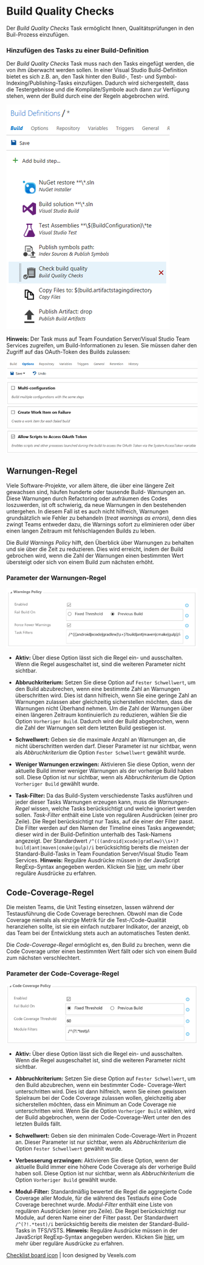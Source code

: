 # Build Quality Checks
Der *Build Quality Checks* Task ermöglicht Ihnen, Qualitätsprüfungen in den Buil-Prozess einzufügen.

### Hinzufügen des Tasks zu einer Build-Definition
Der *Build Quality Checks* Task muss nach den Tasks eingefügt werden, die von ihm überwacht werden sollen. In einer Visual Studio
Build-Definition bietet es sich z.B. an, den Task hinter den Build-, Test- und Symbol-Indexing/Publishing-Tasks einzufügen.
Dadurch wird sichergestellt, dass die Testergebnisse und die Kompilate/Symbole auch dann zur Verfügung stehen, wenn der Build
durch eine der Regeln abgebrochen wird. 

![Task-Einbindung](../assets/AddTask.png "Empfohlene Einbindung des Build Quality Checks Tasks")

**Hinweis:** Der Task muss auf Team Foundation Server/Visual Studio Team Services zugreifen, um Build-Informationen zu lesen. Sie
müssen daher den Zugriff auf das OAuth-Token des Builds zulassen:

![OAuth-Token-Zugriff](../assets/OAuthToken.png "Zugriff auf das OAuth-Token des Builds zulassen")

## Warnungen-Regel
Viele Software-Projekte, vor allem ältere, die über eine längere Zeit gewachsen sind, häufen hunderte oder tausende Build-
Warnungen an. Diese Warnungen durch Refactoring oder aufräumen des Codes loszuwerden, ist oft schwierig, da neue Warnungen
in den bestehenden untergehen. In diesem Fall ist es auch nicht hilfreich, Warnungen grundsätzlich wie Fehler zu behandeln
(*treat warnings as errors*), denn dies zwingt Teams entweder dazu, die Warnings sofort zu eliminieren oder über einen langen
Zeitraum mit fehlschlagenden Builds zu leben. 

Die *Build Warnings Policy* hilft, den Überblick über Warnungen zu behalten und sie über die Zeit zu reduzieren. Dies wird
erreicht, indem der Build gebrochen wird, wenn die Zahl der Warnungen einen bestimmten Wert übersteigt oder sich von einem
Build zum nächsten erhöht.

### Parameter der Warnungen-Regel

![Warnungen-Regel](../assets/WarningsPolicy.png "Parameter der Warnungen-Regel")

- **Aktiv:** Über diese Option lässt sich die Regel ein- und ausschalten. Wenn die Regel ausgeschaltet ist, sind die weiteren
Parameter nicht sichtbar.

- **Abbruchkriterium:** Setzen Sie diese Option auf `Fester Schwellwert`, um den Build abzubrechen, wenn eine bestimmte Zahl an
Warnungen überschritten wird. Dies ist dann hilfreich, wenn Sie eine geringe Zahl an Warnungen zulassen aber gleichzeitig
sicherstellen möchten, dass die Warnungen nicht Überhand nehmen. Um die Zahl der Warnungen über einen längeren Zeitraum
kontinuierlich zu reduzieren, wählen Sie die Option `Vorheriger Build`. Dadurch wird der Build abgebrochen, wenn die Zahl der
Warnungen seit dem letzten Build gestiegen ist.

- **Schwellwert:** Geben sie die maximale Anzahl an Warnungen an, die nicht überschritten werden darf. Dieser Parameter ist
nur sichtbar, wenn als *Abbruchkriterium* die Option `Fester Schwellwert` gewählt wurde.

- **Weniger Warnungen erzwingen:** Aktivieren Sie diese Option, wenn der aktuelle Build immer weniger Warnungen als der vorherige
Build haben soll. Diese Option ist nur sichtbar, wenn als *Abbruchkriterium* die Option `Vorheriger Build` gewählt wurde.

- **Task-Filter:** Da das Build-System verschiedenste Tasks ausführen und jeder dieser Tasks Warnungen erzeugen kann, muss die
*Warnungen-Regel* wissen, welche Tasks berücksichtigt und welche ignoriert werden sollen. *Task-Filter* enthält eine Liste
von regulären Ausdrücken (einer pro Zeile). Die Regel berücksichtigt nur Tasks, auf die einer der Filter passt. Die Filter werden
auf den Namen der Timeline eines Tasks angewendet; dieser wird in der Build-Definition unterhalb des Task-Namens angezeigt. Der
Standardwert `/^(((android|xcode|gradlew)\\s+)?build|ant|maven|cmake|gulp)/i` berücksichtig bereits die meisten der Standard-Build-Tasks
in Team Foundation Server/Visual Studio Team Services. **Hinweis:** Reguläre Ausdrücke müssen in der JavaScript RegExp-Syntax angegeben
werden. Klicken Sie [hier](http://www.regular-expressions.info/javascript.html), um mehr über reguläre Ausdrücke zu erfahren.

## Code-Coverage-Regel
Die meisten Teams, die Unit Testing einsetzen, lassen während der Testausführung die Code Coverage berechnen. Obwohl man die Code
Coverage niemals als einzige Metrik für die Test-/Code-Qualität heranziehen sollte, ist sie ein einfach nutzbarer Indikator, der
anzeigt, ob das Team bei der Entwicklung stets auch an automatisches Testen denkt.

Die *Code-Coverage-Regel* ermöglicht es, den Build zu brechen, wenn die Code Coverage unter einen bestimmten Wert fällt oder sich
von einem Build zum nächsten verschlechtert.

### Parameter der Code-Coverage-Regel

![Code-Coverage-Regel](../assets/CodeCoveragePolicy.png "Parameter der Code-Coverage-Regel")

- **Aktiv:** Über diese Option lässt sich die Regel ein- und ausschalten. Wenn die Regel ausgeschaltet ist, sind die weiteren
Parameter nicht sichtbar.

- **Abbruchkriterium:** Setzen Sie diese Option auf `Fester Schwellwert`, um den Build abzubrechen, wenn ein bestimmter Code-
Coverage-Wert unterschritten wird. Dies ist dann hilfreich, wenn Sie einen gewissen Spielraum bei der Code Coverage zulassen
wollen, gleichzeitig aber sicherstellen möchten, dass ein Minimum an Code Coverage nie unterschritten wird. Wenn Sie die Option
`Vorheriger Build` wählen, wird der Build abgebrochen, wenn der Code-Coverage-Wert unter den des letzten Builds fällt.

- **Schwellwert:** Geben sie den minimalen Code-Coverage-Wert in Prozent an. Dieser Parameter ist nur sichtbar, wenn als
*Abbruchkriterium* die Option `Fester Schwellwert` gewählt wurde.

- **Verbesserung erzwingen:** Aktivieren Sie diese Option, wenn der aktuelle Build immer eine höhere Code Coverage als der vorherige
Build haben soll. Diese Option ist nur sichtbar, wenn als *Abbruchkriterium* die Option `Vorheriger Build` gewählt wurde.

- **Modul-Filter:** Standardmäßig bewertet die Regel die aggregierte Code Coverage aller Module, für die während des Testlaufs eine
Code Coverage berechnet wurde. *Modul-Filter* enthält eine Liste von regulären Ausdrücken (einer pro Zeile). Die Regel berücksichtigt
nur Module, auf deren Name einer der Filter passt. Der Standardwert `/^(?!.*test)/i` berücksichtig bereits die meisten der
Standard-Build-Tasks in TFS/VSTS. **Hinweis:** Reguläre Ausdrücke müssen in der JavaScript RegExp-Syntax angegeben werden. Klicken Sie
[hier](http://www.regular-expressions.info/javascript.html), um mehr über reguläre Ausdrücke zu erfahren.

[Checklist board icon](https://www.vexels.com/vectors/png-svg/129767/checklist-board-icon) | Icon designed by Vexels.com
